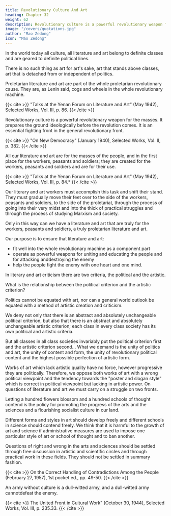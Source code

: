 ```yaml
---
title: Revolutionary Culture And Art
heading: Chapter 32
weight: 62
description: Revolutionary culture is a powerful revolutionary weapon for the masses
image: "/covers/quotations.jpg"
author: "Mao Zedong"
icon: "Mao Zedong"
---
```



In the world today all culture, all literature and art belong to definite classes and are geared to definite political lines. 

There is no such thing as art for art's sake, art that stands above classes, art that is detached from or independent of politics. 

Proletarian literature and art are part of the whole proletarian revolutionary cause. They are, as Lenin said, cogs and wheels in the whole revolutionary machine.

{{< cite >}}
"Talks at the Yenan Forum on Literature and Art" (May 1942), Selected Works, Vol.
III, p. 86.
{{< /cite >}}


Revolutionary culture is a powerful revolutionary weapon for the masses. It prepares the ground ideologically before the revolution comes. It is an essential fighting front in the general revolutionary front.

{{< cite >}}
"On New Democracy" (January 1940), Selected Works, Vol. II, p. 382.
{{< /cite >}}


All our literature and art are for the masses of the people, and in the first place for the workers, peasants and soldiers; they are created for the workers, peasants and soldiers and are for their use.

{{< cite >}}
"Talks at the Yenan Forum on Literature and Art" (May 1942), Selected Works, Vol. III, p. 84.*
{{< /cite >}}


Our literary and art workers must accomplish this task and shift their stand. They must gradually move their feet over to the side of the workers, peasants and soldiers, to the side of the proletariat, through the process of going into their very midst and into the thick of practical struggles and through the process of studying Marxism and society. 

Only in this way can we have a literature and art that are truly for the workers, peasants and soldiers, a truly proletarian literature and art.

Our purpose is to ensure that literature and art:
- fit well into the whole revolutionary machine as a component part
- operate as powerful weapons for uniting and educating the people and for attacking anddestroying the enemy
- help the people fight the enemy with one heart and one mind.

In literary and art criticism there are two criteria, the political and the artistic.


What is the relationship between the political criterion and the artistic criterion? 

Politics cannot be equated with art, nor can a general world outlook be equated with a method of artistic creation and criticism. 

We deny not only that there is an abstract and absolutely unchangeable political criterion, but also that there is an abstract and absolutely unchangeable artistic criterion; each class in every class society has its own political and artistic criteria. 

But all classes in all class societies invariably put the political criterion first and the artistic criterion second… What we demand is the unity of politics and art, the unity of content and form, the unity of revolutionary political content and the highest possible perfection of artistic form. 

Works of art which lack artistic quality have no force, however progressive they are politically. Therefore, we oppose both works of art with a wrong political viewpoint and the tendency towards the "poster and slogan style" which is correct in political viewpoint but lacking in artistic power. On questions of literature and art we must carry on a struggle on two fronts.

Letting a hundred flowers blossom and a hundred schools of thought contend is the policy for promoting the progress of the arts and the sciences and a flourishing socialist culture in our land. 

Different forms and styles in art should develop freely and different schools in science should contend freely. We think that it is harmful to the growth of art and science if administrative measures are used to impose one particular style of art or school of thought and to ban another. 

Questions of right and wrong in the arts and sciences should be settled through free discussion in artistic and scientific circles and through practical work in these fields. They should not be settled in summary fashion.

{{< cite >}}
On the Correct Handling of Contradictions Among the People (February 27, 1957), 1st pocket ed., pp. 49-50.
{{< /cite >}}


An army without culture is a dull-witted army, and a dull-witted army cannotdefeat the enemy.

{{< cite >}}
The United Front in Cultural Work" (October 30, 1944), Selected Works, Vol. III, p. 235.33. 
{{< /cite >}}
